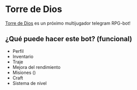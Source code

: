 # Torre de Dios

[Torre de Dios](https://t.me/@Torre_RPGBot) es un próximo multijugador telegram RPG-bot!

## ¿Qué puede hacer este bot? (funcional)

- Perfil 
- Inventario 
- Traje 
- Mejora del rendimiento 
- Misiones ()
- Craft
- Sistema de nivel 
